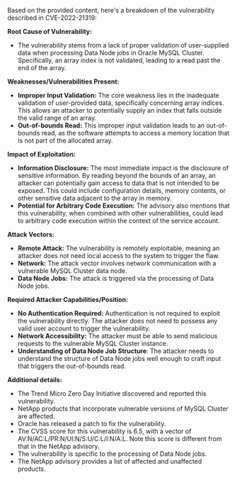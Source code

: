 Based on the provided content, here's a breakdown of the vulnerability described in CVE-2022-21319:

**Root Cause of Vulnerability:**

*   The vulnerability stems from a lack of proper validation of user-supplied data when processing Data Node jobs in Oracle MySQL Cluster. Specifically, an array index is not validated, leading to a read past the end of the array.

**Weaknesses/Vulnerabilities Present:**

*   **Improper Input Validation:** The core weakness lies in the inadequate validation of user-provided data, specifically concerning array indices. This allows an attacker to potentially supply an index that falls outside the valid range of an array.
*   **Out-of-bounds Read:**  This improper input validation leads to an out-of-bounds read, as the software attempts to access a memory location that is not part of the allocated array.

**Impact of Exploitation:**

*   **Information Disclosure:** The most immediate impact is the disclosure of sensitive information. By reading beyond the bounds of an array, an attacker can potentially gain access to data that is not intended to be exposed. This could include configuration details, memory contents, or other sensitive data adjacent to the array in memory.
*  **Potential for Arbitrary Code Execution:** The advisory also mentions that this vulnerability, when combined with other vulnerabilities, could lead to arbitrary code execution within the context of the service account.

**Attack Vectors:**

*   **Remote Attack:** The vulnerability is remotely exploitable, meaning an attacker does not need local access to the system to trigger the flaw.
*   **Network:** The attack vector involves network communication with a vulnerable MySQL Cluster data node.
*   **Data Node Jobs:** The attack is triggered via the processing of Data Node jobs.

**Required Attacker Capabilities/Position:**

*   **No Authentication Required:** Authentication is not required to exploit the vulnerability directly. The attacker does not need to possess any valid user account to trigger the vulnerability.
*   **Network Accessibility:** The attacker must be able to send malicious requests to the vulnerable MySQL Cluster instance.
*  **Understanding of Data Node Job Structure**: The attacker needs to understand the structure of Data Node jobs well enough to craft input that triggers the out-of-bounds read.

**Additional details:**
*   The Trend Micro Zero Day Initiative discovered and reported this vulnerability.
*   NetApp products that incorporate vulnerable versions of MySQL Cluster are affected.
*   Oracle has released a patch to fix the vulnerability.
*   The CVSS score for this vulnerability is 6.5, with a vector of AV:N/AC:L/PR:N/UI:N/S:U/C:L/I:N/A:L. Note this score is different from that in the NetApp advisory.
*   The vulnerability is specific to the processing of Data Node jobs.
*  The NetApp advisory provides a list of affected and unaffected products.